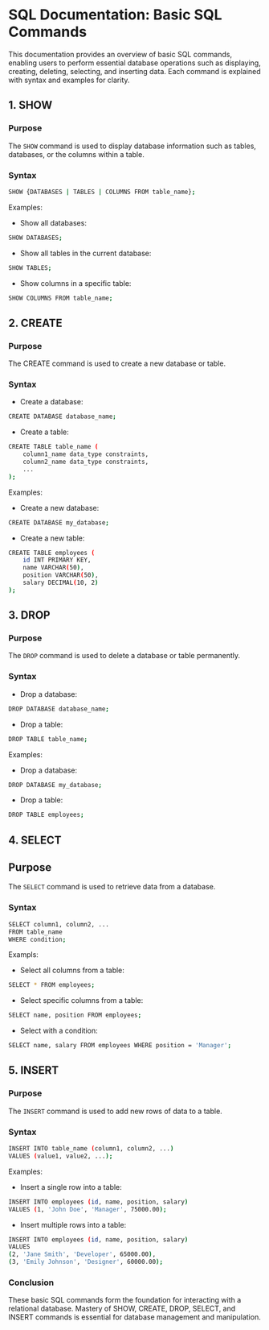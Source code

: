 
# SQL Documentation: Basic SQL Commands

This documentation provides an overview of basic SQL commands, enabling users to perform essential database operations such as displaying, creating, deleting, selecting, and inserting data. Each command is explained with syntax and examples for clarity.

## 1. SHOW

### Purpose

The ```SHOW``` command is used to display database information such as tables, databases, or the columns within a table.

### Syntax

```bash
SHOW {DATABASES | TABLES | COLUMNS FROM table_name};
```
Examples:

- Show all databases:
```bash
SHOW DATABASES;
```
- Show all tables in the current database:
```bash
SHOW TABLES;
```
- Show columns in a specific table:
```bash
SHOW COLUMNS FROM table_name;
```

## 2. CREATE

### Purpose

The CREATE command is used to create a new database or table.

### Syntax

- Create a database:
```bash
CREATE DATABASE database_name;
```

- Create a table:
```bash
CREATE TABLE table_name (
    column1_name data_type constraints,
    column2_name data_type constraints,
    ...
);
```

Examples:

- Create a new database:
```bash
CREATE DATABASE my_database;
```
- Create a new table:
```bash
CREATE TABLE employees (
    id INT PRIMARY KEY,
    name VARCHAR(50),
    position VARCHAR(50),
    salary DECIMAL(10, 2)
);
```

## 3. DROP

### Purpose

The ```DROP``` command is used to delete a database or table permanently.

### Syntax

- Drop a database:
```bash
DROP DATABASE database_name;
```
- Drop a table:
```bash
DROP TABLE table_name;
```

Examples:

- Drop a database:
```bash
DROP DATABASE my_database;
```
- Drop a table:
```bash
DROP TABLE employees;
```

## 4. SELECT

## Purpose

The ```SELECT``` command is used to retrieve data from a database.

### Syntax

```bash
SELECT column1, column2, ...
FROM table_name
WHERE condition;
```

Exampls:

- Select all columns from a table:
```bash
SELECT * FROM employees;
```
- Select specific columns from a table:
```bash
SELECT name, position FROM employees;
```
- Select with a condition:
```bash
SELECT name, salary FROM employees WHERE position = 'Manager';
```

## 5. INSERT

### Purpose

The ```INSERT``` command is used to add new rows of data to a table.

### Syntax

```bash
INSERT INTO table_name (column1, column2, ...)
VALUES (value1, value2, ...);
```

Examples:

- Insert a single row into a table:
```bash
INSERT INTO employees (id, name, position, salary)
VALUES (1, 'John Doe', 'Manager', 75000.00);
```

- Insert multiple rows into a table:
```bash
INSERT INTO employees (id, name, position, salary)
VALUES
(2, 'Jane Smith', 'Developer', 65000.00),
(3, 'Emily Johnson', 'Designer', 60000.00);
```

### Conclusion

These basic SQL commands form the foundation for interacting with a relational database. Mastery of SHOW, CREATE, DROP, SELECT, and INSERT commands is essential for database management and manipulation.

